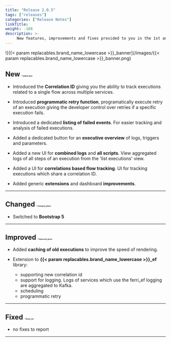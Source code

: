 ```yaml
---
title: "Release 2.0.5"
tags: ["releases"] 
categories: ["Release Notes"]
linkTitle:
weight: -108
description: >-
     New features, improvements and fixes provided to you in the 1st and 2nd Quarter of 2023.
---
```


![{{< param replacables.brand_name_lowercase  >}}_banner](/images/{{< param replacables.brand_name_lowercase  >}}_banner.png)


## New <img src="/images/added_blue.png" alt="added_blue" style="zoom:25%;" />

- Introduced the **Correlation ID** giving you the ability to track executions related to a single flow across multiple services.

- Introduced **programmatic retry function**, programatically execute retry of an execution giving the developer control over retries if a specific execution fails.

- Introduced a dedicated **listing of failed events**. For easier tracking and analysis of failed executions.

- Added a dedicated button for an **executive overview** of logs, triggers and parameters.

- Added a new UI for **combined logs** and **all scripts**. View aggregated logs of all steps of an execution from the 'list executions' view.

- Added a UI for **correlations based flow tracking**. UI for tracking executions which share a correlation ID.

- Added generic **extensions** and dashboard **improvements**.

---


## Changed <img src="/images/changed_yellow.png" alt="changed_yellow" style="zoom:25%;" /> 

- Switched to **Bootstrap 5**

---


## Improved <img src="/images/improved_green.png" alt="improved_green" style="zoom:25%;" />

- Added **caching of old executions** to improve the speed of rendering.

- Extension to **{{< param replacables.brand_name_lowercase  >}}_ef** library:

     - supporting new correlation id
     - support for logging. Logs of services which use the ferri_ef logging are aggregated to Kafka.
     - scheduling
     - programmatic retry

---


## Fixed <img src="/images/fixed_red.png" alt="fixed_red" style="zoom:25%;" />

- no fixes to report

---
